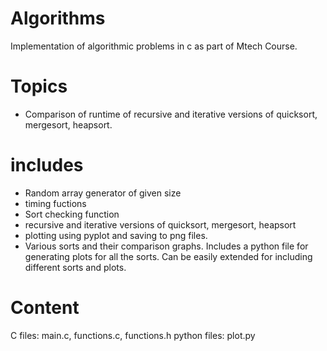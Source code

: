 # Algorithms
Implementation of algorithmic problems in c as part of Mtech Course.

# Topics
* Comparison of runtime of recursive and iterative versions of quicksort, mergesort, heapsort.

# includes
* Random array generator of given size
* timing fuctions
* Sort checking function
* recursive and iterative versions of quicksort, mergesort, heapsort
* plotting using pyplot and saving to png files.
* Various sorts and their comparison graphs. Includes a python file for generating plots for all the sorts. Can be easily extended for including different sorts and plots.

# Content  
  C files: main.c, functions.c, functions.h
  python files: plot.py

